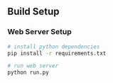 ## Build Setup

### Web Server Setup
``` bash
# install python dependencies
pip install -r requirements.txt

# run web server
python run.py
```
